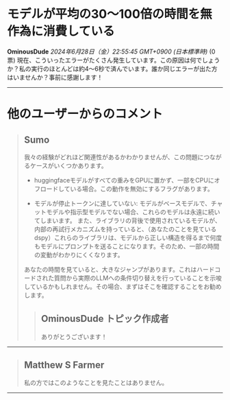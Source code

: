 # モデルが平均の30〜100倍の時間を無作為に消費している
**OminousDude** *2024年6月28日（金）22:55:45 GMT+0900 (日本標準時)* (0票)
現在、こういったエラーがたくさん発生しています。この原因は何でしょうか？私の実行のほとんどは約4〜6秒で済んでいます。誰か同じエラーが出た方はいませんか？事前に感謝します！

---
 # 他のユーザーからのコメント
> ## Sumo
> 
> 我々の経験がどれほど関連性があるかわかりませんが、この問題につながるケースがいくつかあります。
> 
> - huggingfaceモデルがすべての重みをGPUに置かず、一部をCPUにオフロードしている場合。この動作を無効にするフラグがあります。
> 
> - モデルが停止トークンに達していない:
> モデルがベースモデルで、チャットモデルや指示型モデルでない場合、これらのモデルは永遠に続いてしまいます。
> また、ライブラリの背後で使用されているモデルが、内部の再試行メカニズムを持っていると、（あなたのことを見ているdspy）これらのライブラリは、モデルから正しい構造を得るまで何度もモデルにプロンプトを送ることになります。そのため、一部の時間の変動がわかりにくくなります。
> 
> あなたの時間を見ていると、大きなジャンプがあります。これはハードコードされた質問から実際のLLMへの条件切り替えを行っていることを示唆しているかもしれません。その場合、まずはそこを確認することをお勧めします。
> 
> 
> > ## OminousDude トピック作成者
> > 
> > ありがとうございます！
> > 
> > 
> > 
---
> ## Matthew S Farmer
> 
> 私の方ではこのようなことを見たことはありません。
> 
> 
---
